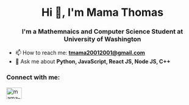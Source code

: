<h1 align="center">Hi 👋, I'm Mama Thomas</h1>
<h3 align="center">I'm a Mathemnaics and Computer Science Student at University of Washington</h3>

- 📫 How to reach me: **tmama20012001@gmail.com**
-  💬 Ask me about **Python, JavaScript, React JS, Node JS, C++**

<h3 align="left">Connect with me: </h3>

<p>
<a href="https://www.linkedin.com/in/mama-thomas-89b0a321b" target="blank"><img align="center" src="https://cdn.jsdelivr.net/npm/simple-icons@3.0.1/icons/linkedin.svg" alt="mama-thomas" height="30" width="40"/></a>
</p>
<!--
**Mama-Thomas/Mama-Thomas** is a ✨ _special_ ✨ repository because its `README.md` (this file) appears on your GitHub profile.

Here are some ideas to get you started:

- 🔭 I’m currently working on ...
- 🌱 I’m currently learning ...
- 👯 I’m looking to collaborate on ...
- 🤔 I’m looking for help with ...
- 💬 Ask me about ...
- 📫 How to reach me: ...
- 😄 Pronouns: ...
- ⚡ Fun fact: ...
-->
